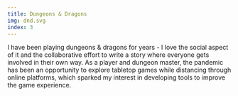 ```yaml
---
title: Dungeons & Dragons
img: dnd.svg
index: 3
---
```


I have been playing dungeons & dragons for years - I love the social aspect of it and the collaborative effort to write a story where everyone gets involved in their own way. As a player and dungeon master, the pandemic has been an opportunity to explore tabletop games while distancing through online platforms, which sparked my interest in developing tools to improve the game experience.
